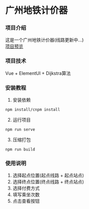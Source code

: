 # 广州地铁计价器

### 项目介绍
这是一个广州地铁计价器(线路更新中...)  
[项目预览](https://hymanchoi.github.io/Guangzhou-Metro-Meter/dist/index.html)

### 项目技术
Vue + ElementUI + Dijkstra算法

### 安装教程
1. 安装依赖
```
npm install/cnpm install
```
2. 运行项目
```
npm run serve
```
3. 压缩打包
```
npm run build
```

### 使用说明
1. 选择起点位置(起点线路 + 起点站点)
2. 选择终点位置(终点线路 + 终点站点)
3. 选择付费方式
4. 填写乘坐次数
5. 点击查看按钮
